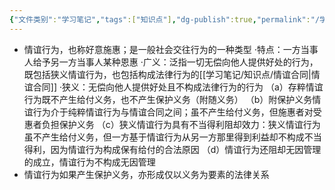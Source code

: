 ```yaml
---
{"文件类别":"学习笔记","tags":["知识点"],"dg-publish":true,"permalink":"/学习笔记/知识点/情谊行为/","dgPassFrontmatter":true}
---
```


- 情谊行为，也称好意施惠；是一般社会交往行为的一种类型
·特点：一方当事人给予另一方当事人某种恩惠
·广义：泛指⼀切无偿向他人提供好处的行为，既包括狭义情谊行为，也包括构成法律行为的[[学习笔记/知识点/情谊合同\|情谊合同]]
·狭义：无偿向他人提供好处且不构成法律行为的行为
（a）存粹情谊行为既不产生给付义务，也不产生保护义务（附随义务）
（b）附保护义务情谊行为介于纯粹情谊行为与情谊合同之间；虽不产生给付义务，但施惠者对受惠者负担保护义务
（c）狭义情谊行为具有不当得利阻却效力：狭义情谊行为虽不产生给付义务，但一方基于情谊行为从另一方那里得到利益却不构成不当得利，因为情谊行为构成保有给付的合法原因
（d）情谊行为还阻却无因管理的成立，情谊行为不构成无因管理
- 情谊行为如果产生保护义务，亦形成仅以义务为要素的法律关系
